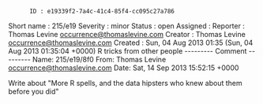           ID : e19339f2-7a4c-41c4-85f4-cc095c27a786
  Short name : 215/e19
    Severity : minor
      Status : open
    Assigned : 
    Reporter : Thomas Levine <occurrence@thomaslevine.com>
     Creator : Thomas Levine <occurrence@thomaslevine.com>
     Created : Sun, 04 Aug 2013 01:35 (Sun, 04 Aug 2013 01:35:04 +0000)
R tricks from other people
--------- Comment ---------
Name: 215/e19/8f0
From: Thomas Levine <occurrence@thomaslevine.com>
Date: Sat, 14 Sep 2013 15:52:15 +0000

Write about "More R spells, and the data hipsters who knew about them before you did"
